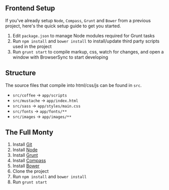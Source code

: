 ## Frontend Setup

If you've already setup `Node`, `Compass`, `Grunt` and `Bower` from a previous project, here's the quick setup guide to get you started.

1. Edit `package.json` to manage Node modules required for Grunt tasks
2. Run `npm install` and `bower install` to install/update third party scripts used in the project
3. Run `grunt start` to compile markup, css, watch for changes, and open a window with BrowserSync to start developing

## Structure

The source files that compile into html/css/js can be found in `src`.

- `src/coffee` -> `app/scripts`
- `src/mustache` -> `app/index.html`
- `src/sass` -> `app/styles/main.css`
- `src/fonts` -> `app/fonts/**`
- `src/images` -> `app/images/**`

## The Full Monty

1. Install [Git](http://git-scm.com/downloads)
2. Install [Node](http://nodejs.org/download/)
3. Install [Grunt](http://gruntjs.com/installing-grunt)
4. Install [Compass](http://compass-style.org/install/)
5. Install [Bower](https://www.npmjs.com/package/bower)
6. Clone the project
7. Run `npm install` and `bower install`
8. Run `grunt start`
